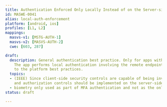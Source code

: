 ```yaml
---
title: Authentication Enforced Only Locally Instead of on the Server-side
id: MASWE-0041
alias: local-auth-enforcement
platform: [android, ios]
profiles: [L1, L2]
mappings:
  masvs-v1: [MSTG-AUTH-1]
  masvs-v2: [MASVS-AUTH-2]
  cwe: [603, 287]

draft:
  description: General authentication best practice. Only for apps with connection.
    The app performs local authentication involving the remote endpoint and according
    to the platform best practices.
  topics:
  - (IEEE) Since client-side security controls are capable of being invaded, authentication
    and authorization controls should be implemented on the server-side.
  - biometry only used as part of MFA authentication and not as the only auth method
status: draft

---
```


